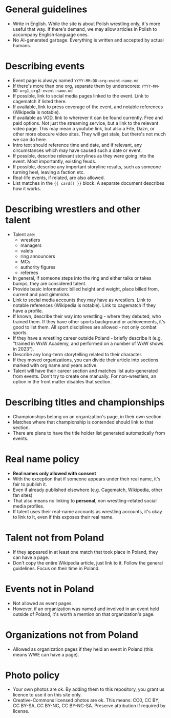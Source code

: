 
# General guidelines

- Write in English. While the site is about Polish wrestling only, it's more useful that way. If there's demand, we may allow articles in Polish to accompany English-language ones.
- No AI-generated garbage. Everything is written and accepted by actual humans.

# Describing events

- Event page is always named `YYYY-MM-DD-org-event-name.md`
- If there's more than one org, separate them by underscores: `YYYY-MM-DD-org1_org2-event-name.md`
- If possible, link to social media pages linked to the event. Link to cagematch if listed there.
- If available, link to press coverage of the event, and notable references (Wikipedia is notable).
- If available as VOD, link to wherever it can be found currently. Free and paid options. Not just the streaming service, but a link to the relevant video page. This may mean a youtube link, but also a Fite, Dazn, or other more obscure video sites. They will get stale, but there's not much we can do here.
- Intro text should reference time and date, and if relevant, any circumstances which may have caused such a date or event.
- If possible, describe relevant storylines as they were going into the event. Most importantly, existing feuds.
- If possible, describe any important storyline results, such as someone turning heel, leaving a faction etc.
- Real-life events, if related, are also allowed.
- List matches in the `{{ card() }}` block. A separate document describes how it works.

# Describing wrestlers and other talent

- Talent are:
  - wrestlers
  - managers
  - valets
  - ring announcers
  - MCs
  - authority figures
  - referees
- In general, if someone steps into the ring and either talks or takes bumps, they are considered talent.
- Provide basic information: billed height and weight, place billed from, current and past gimmicks.
- Link to social media accounts they may have as wrestlers. Link to notable references (Wikipedia is notable). Link to cagematch if they have a profile.
- If known, describe their way into wrestling - where they debuted, who trained them. If they have other sports background or achievements, it's good to list them. All sport disciplines are allowed - not only combat sports.
- If they have a wrestling career outside Poland - briefly describe it (e.g. "trained in WxW Academy, and performed on a number of WxW shows in 2023").
- Describe any long-term storytelling related to their character.
- If they moved organizations, you can divide their article into sections marked with org name and years active.
- Talent will have their career section and matches list auto-generated from events. Don't try to create one manually. For non-wrestlers, an option in the front matter disables that section.

# Describing titles and championships

- Championships belong on an organization's page, in their own section.
- Matches where that championship is contended should link to that section.
- There are plans to have the title holder list generated automatically from events.

# Real name policy

- **Real names only allowed with consent**
- With the exception that if someone appears under their real name, it's fair to publish it.
- Even if already published elsewhere (e.g. Cagematch, Wikipedia, other fan sites)
- That also means no linking to **personal**, non wrestling-related social media profiles.
- If talent uses their real-name accounts as wrestling accounts, it's okay to link to it, even if this exposes their real name.

# Talent not from Poland

- If they appeared in at least one match that took place in Poland, they can have a page.
- Don't copy the entire Wikipedia article, just link to it. Follow the general guidelines. Focus on their time in Poland.

# Events not in Poland

- Not allowed as event pages.
- However, if an organization was named and involved in an event held outside of Poland, it's worth a mention on that organization's page.

# Organizations not from Poland

- Allowed as organization pages if they held an event in Poland (this means WWE can have a page).

# Photo policy

- Your own photos are ok. By adding them to this repository, you grant us licence to use it on this site only.
- Creative-Commons licensed photos are ok. This means: CC0, CC BY, CC BY-SA, CC BY-NC, CC BY-NC-SA. Preserve attribution if required by license.
